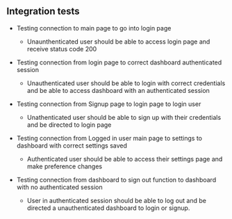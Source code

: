 ## Integration tests

- Testing connection to main page to go into login page
  - Unaunthenticated user should be able to access login page and receive status code 200
  
- Testing connection from login page to correct dashboard authenticated session
  - Unauthenticated user should be able to login with correct credentials and be able to access dashboard with an authenticated session
  
- Testing connection from Signup page to login page to login user
  - Unathenticated user should be able to sign up with their credentials and be directed to login page
  
- Testing connection from Logged in user main page to settings to dashboard with correct settings saved
  - Authenticated user should be able to access their settings page and make preference changes
  
- Testing connection from dashboard to sign out function to dashboard with no authenticated session
  - User in authenticated session should be able to log out and be directed a unauthenticated dashboard to login or signup.  
